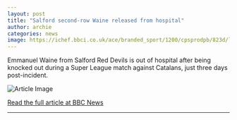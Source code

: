 ```yaml
---
layout: post
title: "Salford second-row Waine released from hospital"
author: archie
categories: news
image: https://ichef.bbci.co.uk/ace/branded_sport/1200/cpsprodpb/823d/live/30c14820-8bff-11f0-84c8-99de564f0440.jpg
---
```

Emmanuel Waine from Salford Red Devils is out of hospital after being knocked out during a Super League match against Catalans, just three days post-incident.

![Article Image](https://ichef.bbci.co.uk/ace/branded_sport/1200/cpsprodpb/823d/live/30c14820-8bff-11f0-84c8-99de564f0440.jpg)

[Read the full article at BBC News](https://www.bbc.com/sport/rugby-league/articles/cn0xd9j21zvo?at_medium=RSS&at_campaign=rss)

---
